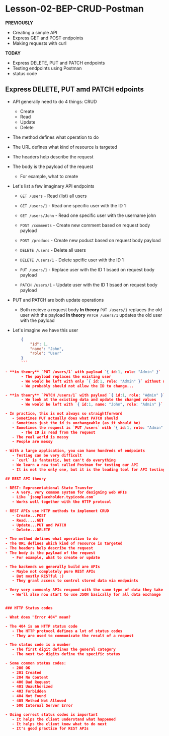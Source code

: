 # Lesson-02-BEP-CRUD-Postman

**PREVIOUSLY**
- Creating a simple API
- Express GET and POST endpoints
- Making requests with curl

**TODAY**
- Express DELETE, PUT and PATCH endpoints
- Testing endpoints using Postman
- status code

## Express DELETE, PUT amd PATCH edpoints

- API generally need to do 4 things: CRUD
    - Create
    - Read
    - Update
    - Delete

- The method defines what operation to do
- The URL defines what kind of resource is targeted
- The headers help describe the request
- The body is the payload of the request
    - For example, what to create

- Let's list a few imaginary API endpoints

    - `GET /users` - Read (list) all users
    - `GET /users/1` - Read one specific user with the ID 1 
    - `GET /users/John` - Read one specific user with the username john

    - `POST /comments` - Create new comment based on request body payload
    - `POST /producs` - Create new poduct based on request body payload

    - `DELETE /users` - Delete all users
    - `DELETE /users/1` - Delete spcific user with the ID 1

    - `PUT /users/1` - Replace user with the ID 1 bsaed on request body payload
    - `PATCH /users/1` - Update user with the ID 1 bsaed on request body payload

- PUT and PATCH are both update operations
    - Both recieve a request body
    **In theory** `PUT /users/1` replaces the old user with the payload
    **In theory** `PATCH /users/1` updates the old user with the payload

- Let's imagine we have this user

 ```json
        {
            "id": 1,
            "name": "John",
            "role": "User"
        }
        ```

- **in theory** `PUT /users/1` with payload `{ id:1, role: "Admin" }`
        - The payload replaces the existing user
        - We would be left with only `{ id:1, role: "Admin" }` without name
        - We probably should not allow the ID to change...

- **in theory** `PATCH /users/1` with payload `{ id:1, role: "Admin" }`
        - We look at the existing data and update the changed values
        - We would be left with `{ id:1, name: "John", role: "Admin" }` 

- In practice, this is not always so straightforward
    - Sometimes PUT actually does what PATCH should
    - Sometimes just the id is unchangeable (as it should be)
    - Sometimes the request is `PUT /users` with `{ id:1, role: "Admin" }`
        - The ID is read from the request
    - The real world is messy
    - People are messy

- With a large application, you can have hundreds of endpoints
    - Testing can be very difficult
    - `curl` is fantastic, but can't do everything
    - We learn a new tool called Postman for testing our API
    - It is not the only one, but it is the leading tool for API testing

## REST API theory

- REST: Representational State Transfer
    - A very, very common system for designing web APIs
    - Like `jsonplaceholder.typicode.com`
    - Works well together with the HTTP protocol

- REST APIs use HTTP methods to implement CRUD
    - Create...POST
    - Read.....GET
    - Update...PUT and PATCH
    - Delete...DELETE

- The method defines what operation to do
- The URL defines which kind of resource is targeted
- The headers help describe the request
- The body is the payload of the request
    - For example, what to create or update

- The backends we generally build are APIs
    - Maybe not completely pure REST APIs
    - But mostly RESTful :)
    - They grant access to control stored data via endpoints

- Very very commonly APIs respond with the same type of data they take in
    - We'll also now start to use JSON basically for all data exchange


### HTTP Status codes

- What does "Error 404" mean?

- The 404 is an HTTP status code
    - The HTTP protocol defines a lot of status codes
    - They are used to communicate the result of a request

- The status code is a number
    - The first digit defines the general category
    - The next two digits define the specific status

- Some common status codes:
    - 200 OK
    - 201 Created
    - 204 No Content
    - 400 Bad Request
    - 401 Unauthorized
    - 403 Forbidden
    - 404 Not Found
    - 405 Method Not Allowed
    - 500 Internal Server Error

- Using correct status codes is important
    - It helps the client understand what happened
    - It helps the client know what to do next
    - It's good practice for REST APIs